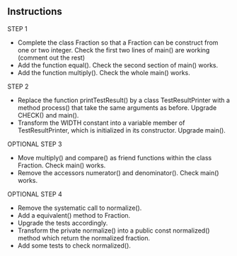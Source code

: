 
## Instructions

STEP 1
- Complete the class Fraction so that a Fraction can be construct from one or two integer.
  Check the first two lines of main() are working (comment out the rest)
- Add the function equal().
  Check the second section of main() works.
- Add the function multiply().
  Check the whole main() works.

STEP 2
- Replace the function printTestResult() by a class TestResultPrinter
  with a method process() that take the same arguments as before.
  Upgrade CHECK() and main().
- Transform the WIDTH constant into a variable member of TestResultPrinter,
  which is initialized in its constructor.
  Upgrade main().

OPTIONAL STEP 3
- Move multiply() and compare() as friend functions within the class Fraction.
  Check main() works.
- Remove the accessors numerator() and denominator().
  Check main() works.

OPTIONAL STEP 4
- Remove the systematic call to normalize().
- Add a equivalent() method to Fraction.
- Upgrade the tests accordingly.
- Transform the private normalize() into a public const normalized() method
  which return the normalized fraction.
- Add some tests to check normalized().


